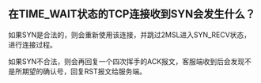 ## 在TIME_WAIT状态的TCP连接收到SYN会发生什么？

如果SYN是合法的，则会重新使用该连接，并跳过2MSL进入SYN_RECV状态，进行连接过程。

如果SYN不合法，则会再回复一个四次挥手的ACK报文，客服端收到后会发现不是所期望的确认号，回复RST报文给服务端。